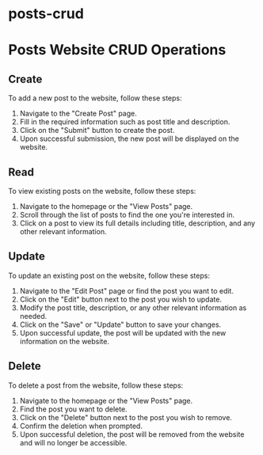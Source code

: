# posts-crud
 # Posts Website CRUD Operations

## Create
To add a new post to the website, follow these steps:
1. Navigate to the "Create Post" page.
2. Fill in the required information such as post title and description.
3. Click on the "Submit" button to create the post.
4. Upon successful submission, the new post will be displayed on the website.

## Read
To view existing posts on the website, follow these steps:
1. Navigate to the homepage or the "View Posts" page.
2. Scroll through the list of posts to find the one you're interested in.
3. Click on a post to view its full details including title, description, and any other relevant information.

## Update
To update an existing post on the website, follow these steps:
1. Navigate to the "Edit Post" page or find the post you want to edit.
2. Click on the "Edit" button next to the post you wish to update.
3. Modify the post title, description, or any other relevant information as needed.
4. Click on the "Save" or "Update" button to save your changes.
5. Upon successful update, the post will be updated with the new information on the website.

## Delete
To delete a post from the website, follow these steps:
1. Navigate to the homepage or the "View Posts" page.
2. Find the post you want to delete.
3. Click on the "Delete" button next to the post you wish to remove.
4. Confirm the deletion when prompted.
5. Upon successful deletion, the post will be removed from the website and will no longer be accessible.


